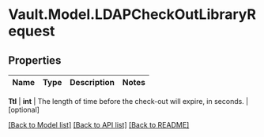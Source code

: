 # Vault.Model.LDAPCheckOutLibraryRequest

## Properties

Name | Type | Description | Notes
------------ | ------------- | ------------- | -------------

**Ttl** | **int** | The length of time before the check-out will expire, in seconds. | [optional] 

[[Back to Model list]](../README.md#documentation-for-models) [[Back to API list]](../README.md#documentation-for-api-endpoints) [[Back to README]](../README.md)

